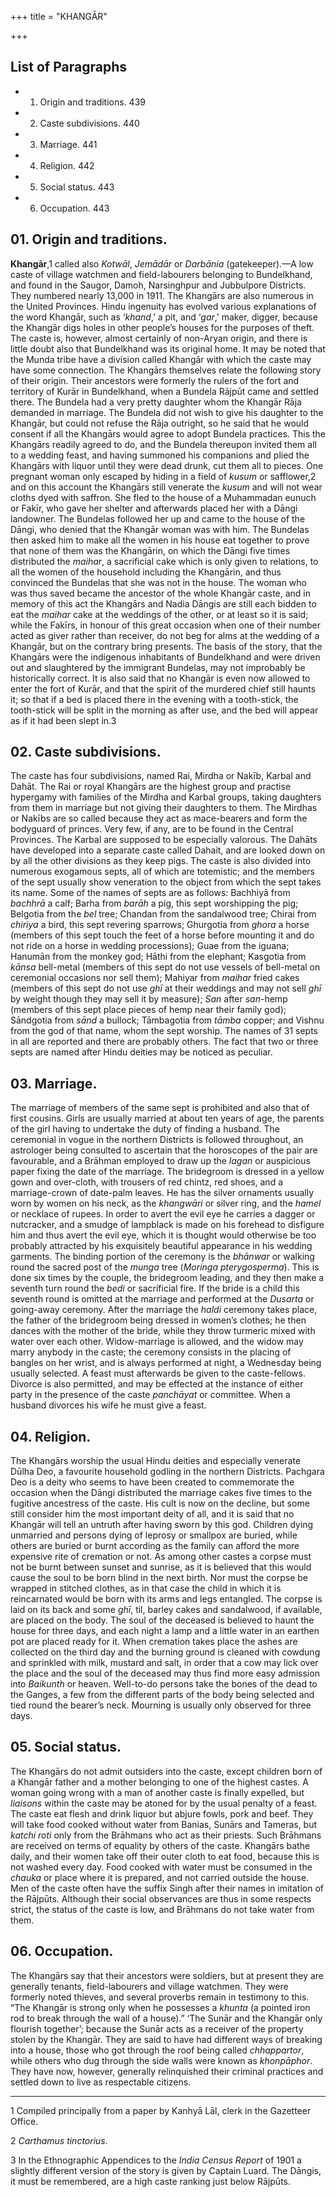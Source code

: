 +++
title = "KHANGĀR"

+++

## List of Paragraphs

+ 1. Origin and traditions. 439 
+ 2. Caste subdivisions. 440 
+ 3. Marriage. 441 
+ 4. Religion. 442 
+ 5. Social status. 443 
+ 6. Occupation. 443 

## 01. Origin and traditions.

**Khangār**,1 called also *Kotwāl*, *Jemādār* or *Darbānia* \(gatekeeper\).—A low caste of village watchmen and field-labourers belonging to Bundelkhand, and found in the Saugor, Damoh, Narsinghpur and Jubbulpore Districts. They numbered nearly 13,000 in 1911. The Khangārs are also numerous in the United Provinces. Hindu ingenuity has evolved various explanations of the word Khangār, such as ‘*khand*,’ a pit, and ‘*gar*,’ maker, digger, because the Khangār digs holes in other people’s houses for the purposes of theft. The caste is, however, almost certainly of non-Aryan origin, and there is little doubt also that Bundelkhand was its original home. It may be noted that the Munda tribe have a division called Khangār with which the caste may have some connection. The Khangārs themselves relate the following story of their origin. Their ancestors were formerly the rulers of the fort and territory of Kurār in Bundelkhand, when a Bundela Rājpūt came and settled there. The Bundela had a very pretty daughter whom the Khangār Rāja demanded in marriage. The Bundela did not wish to give his daughter to the Khangār, but could not refuse the Rāja outright, so he said that he would consent if all the Khangārs would agree to adopt Bundela practices. This the Khangārs readily agreed to do, and the Bundela thereupon invited them all to a wedding feast, and having summoned his companions and plied the Khangārs with liquor until they were dead drunk, cut them all to pieces. One pregnant woman only escaped by hiding in a field of *kusum* or safflower,2 and on this account the Khangārs still venerate the *kusum* and will not wear cloths dyed with saffron. She fled to the house of a Muhammadan eunuch or Fakīr, who gave her shelter and afterwards placed her with a Dāngi landowner. The Bundelas followed her up and came to the house of the Dāngi, who denied that the Khangār woman was with him. The Bundelas then asked him to make all the women in his house eat together to prove that none of them was the Khangārin, on which the Dāngi five times distributed the *maihar*, a sacrificial cake which is only given to relations, to all the women of the household including the Khangārin, and thus convinced the Bundelas that she was not in the house. The woman who was thus saved became the ancestor of the whole Khangār caste, and in memory of this act the Khangārs and Nadia Dāngis are still each bidden to eat the *maihar* cake at the weddings of the other, or at least so it is said; while the Fakīrs, in honour of this great occasion when one of their number acted as giver rather than receiver, do not beg for alms at the wedding of a Khangār, but on the contrary bring presents. The basis of the story, that the Khangārs were the indigenous inhabitants of Bundelkhand and were driven out and slaughtered by the immigrant Bundelas, may not improbably be historically correct. It is also said that no Khangār is even now allowed to enter the fort of Kurār, and that the spirit of the murdered chief still haunts it; so that if a bed is placed there in the evening with a tooth-stick, the tooth-stick will be split in the morning as after use, and the bed will appear as if it had been slept in.3

## 02. Caste subdivisions.

The caste has four subdivisions, named Rai, Mirdha or Nakīb, Karbal and Dahāt. The Rai or royal Khangārs are the highest group and practise hypergamy with families of the Mirdha and Karbal groups, taking daughters from them in marriage but not giving their daughters to them. The Mirdhas or Nakībs are so called because they act as mace-bearers and form the bodyguard of princes. Very few, if any, are to be found in the Central Provinces. The Karbal are supposed to be especially valorous. The Dahāts have developed into a separate caste called Dahait, and are looked down on by all the other divisions as they keep pigs. The caste is also divided into numerous exogamous septs, all of which are totemistic; and the members of the sept usually show veneration to the object from which the sept takes its name. Some of the names of septs are as follows: Bachhiyā from *bachhrā* a calf; Barha from *barāh* a pig, this sept worshipping the pig; Belgotia from the *bel* tree; Chandan from the sandalwood tree; Chirai from *chiriya* a bird, this sept revering sparrows; Ghurgotia from *ghora* a horse \(members of this sept touch the feet of a horse before mounting it and do not ride on a horse in wedding processions\); Guae from the iguana; Hanumān from the monkey god; Hāthi from the elephant; Kasgotia from *kānsa* bell-metal \(members of this sept do not use vessels of bell-metal on ceremonial occasions nor sell them\); Mahiyar from *maihar* fried cakes \(members of this sept do not use *ghī* at their weddings and may not sell *ghī* by weight though they may sell it by measure\); *San* after *san*-hemp \(members of this sept place pieces of hemp near their family god\); Sāndgotia from *sānd* a bullock; Tāmbagotia from *tāmba* copper; and Vishnu from the god of that name, whom the sept worship. The names of 31 septs in all are reported and there are probably others. The fact that two or three septs are named after Hindu deities may be noticed as peculiar.

## 03. Marriage.

The marriage of members of the same sept is prohibited and also that of first cousins. Girls are usually married at about ten years of age, the parents of the girl having to undertake the duty of finding a husband. The ceremonial in vogue in the northern Districts is followed throughout, an astrologer being consulted to ascertain that the horoscopes of the pair are favourable, and a Brāhman employed to draw up the *lagan* or auspicious paper fixing the date of the marriage. The bridegroom is dressed in a yellow gown and over-cloth, with trousers of red chintz, red shoes, and a marriage-crown of date-palm leaves. He has the silver ornaments usually worn by women on his neck, as the *khangwāri* or silver ring, and the *hamel* or necklace of rupees. In order to avert the evil eye he carries a dagger or nutcracker, and a smudge of lampblack is made on his forehead to disfigure him and thus avert the evil eye, which it is thought would otherwise be too probably attracted by his exquisitely beautiful appearance in his wedding garments. The binding portion of the ceremony is the *bhānwar* or walking round the sacred post of the *munga* tree \(*Moringa pterygosperma*\). This is done six times by the couple, the bridegroom leading, and they then make a seventh turn round the *bedi* or sacrificial fire. If the bride is a child this seventh round is omitted at the marriage and performed at the *Dusarta* or going-away ceremony. After the marriage the *haldi* ceremony takes place, the father of the bridegroom being dressed in women’s clothes; he then dances with the mother of the bride, while they throw turmeric mixed with water over each other. Widow-marriage is allowed, and the widow may marry anybody in the caste; the ceremony consists in the placing of bangles on her wrist, and is always performed at night, a Wednesday being usually selected. A feast must afterwards be given to the caste-fellows. Divorce is also permitted, and may be effected at the instance of either party in the presence of the caste *panchāyat* or committee. When a husband divorces his wife he must give a feast.

## 04. Religion.

The Khangārs worship the usual Hindu deities and especially venerate Dūlha Deo, a favourite household godling in the northern Districts. Pachgara Deo is a deity who seems to have been created to commemorate the occasion when the Dāngi distributed the marriage cakes five times to the fugitive ancestress of the caste. His cult is now on the decline, but some still consider him the most important deity of all, and it is said that no Khangār will tell an untruth after having sworn by this god. Children dying unmarried and persons dying of leprosy or smallpox are buried, while others are buried or burnt according as the family can afford the more expensive rite of cremation or not. As among other castes a corpse must not be burnt between sunset and sunrise, as it is believed that this would cause the soul to be born blind in the next birth. Nor must the corpse be wrapped in stitched clothes, as in that case the child in which it is reincarnated would be born with its arms and legs entangled. The corpse is laid on its back and some *ghī*, til, barley cakes and sandalwood, if available, are placed on the body. The soul of the deceased is believed to haunt the house for three days, and each night a lamp and a little water in an earthen pot are placed ready for it. When cremation takes place the ashes are collected on the third day and the burning ground is cleaned with cowdung and sprinkled with milk, mustard and salt, in order that a cow may lick over the place and the soul of the deceased may thus find more easy admission into *Baikunth* or heaven. Well-to-do persons take the bones of the dead to the Ganges, a few from the different parts of the body being selected and tied round the bearer’s neck. Mourning is usually only observed for three days.

## 05. Social status.

The Khangārs do not admit outsiders into the caste, except children born of a Khangār father and a mother belonging to one of the highest castes. A woman going wrong with a man of another caste is finally expelled, but *liaisons* within the caste may be atoned for by the usual penalty of a feast. The caste eat flesh and drink liquor but abjure fowls, pork and beef. They will take food cooked without water from Banias, Sunārs and Tameras, but *katchi roti* only from the Brāhmans who act as their priests. Such Brāhmans are received on terms of equality by others of the caste. Khangārs bathe daily, and their women take off their outer cloth to eat food, because this is not washed every day. Food cooked with water must be consumed in the *chauka* or place where it is prepared, and not carried outside the house. Men of the caste often have the suffix Singh after their names in imitation of the Rājpūts. Although their social observances are thus in some respects strict, the status of the caste is low, and Brāhmans do not take water from them.

## 06. Occupation.

The Khangārs say that their ancestors were soldiers, but at present they are generally tenants, field-labourers and village watchmen. They were formerly noted thieves, and several proverbs remain in testimony to this. “The Khangār is strong only when he possesses a *khunta* \(a pointed iron rod to break through the wall of a house\).” ‘The Sunār and the Khangār only flourish together’; because the Sunār acts as a receiver of the property stolen by the Khangār. They are said to have had different ways of breaking into a house, those who got through the roof being called *chhappartor*, while others who dug through the side walls were known as *khonpāphor*. They have now, however, generally relinquished their criminal practices and settled down to live as respectable citizens. 

___________________

1 Compiled principally from a paper by Kanhyā Lāl, clerk in the Gazetteer Office.

2 *Carthamus tinctorius.*

3 In the Ethnographic Appendices to the *India Census Report* of 1901 a slightly different version of the story is given by Captain Luard. The Dāngis, it must be remembered, are a high caste ranking just below Rājpūts.

